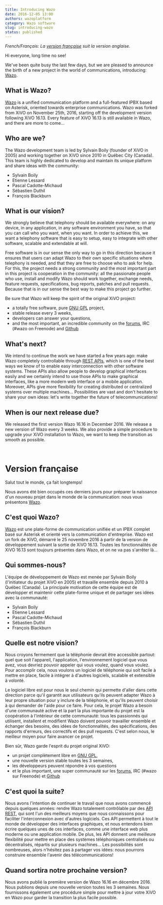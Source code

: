 ```yaml
---
title: Introducing Wazo
date: 2016-12-05 13:00
authors: wazoplatform
category: Wazo software
slug: introducing-wazo
status: published
---
```


_French/Français: La [version française](#french) suit la version anglaise._

Hi everyone, long time no see!

We've been quite busy the last few days, but we are pleased to announce the birth of a new project in the world of communications, introducing: [Wazo](https://wazo-platform.org).

<!-- truncate -->

## What is Wazo?

[Wazo](https://wazo-platform.org) is a unified communication platform and a full-featured IPBX based on Asterisk, oriented towards enterprise communications. Wazo was forked from XiVO on November 25th, 2016, starting off the development version following XiVO 16.13. Every feature of XiVO 16.13 is still available in Wazo, and there are more to come...

## Who are we?

The Wazo development team is led by Sylvain Boily (founder of XiVO in 2005) and working together on XiVO since 2010 in Québec City (Canada). This team is highly dedicated to develop and maintain its unique platform and share ideas with the community:

- Sylvain Boily
- Etienne Lessard
- Pascal Cadotte-Michaud
- Sébastien Duthil
- François Blackburn

## What is our vision?

We strongly believe that telephony should be available everywhere: on any device, in any application, in any software environment you have, so that you can call who you want, when you want. In order to achieve this, we want a telephony software that is easy to setup, easy to integrate with other software, scalable and extendable at will.

Free software is in our sense the only way to go in this direction because it ensures that users can adapt Wazo to their own specific situations where telephony is needed, and that they are free to choose who to ask for help. For this, the project needs a strong community and the most important part in this project is cooperation in the community: all the passionate people who use, install and modify Wazo should work together, exchange needs, feature requests, specifications, bug reports, patches and pull requests. Because that is in our sense the best way to make this project go further.

Be sure that Wazo will keep the spirit of the original XiVO project:

- a totally free software, pure [GNU GPL](https://www.gnu.org/licenses/gpl-3.0.en.html) project,
- stable release every 3 weeks,
- developers can answer your questions,
- and the most important, an incredible community on the [forums](https://wazo-platform.discourse.group), IRC (#wazo on Freenode) and [Github](https://github.com/wazo-platform)

## What's next?

We intend to continue the work we have started a few years ago: make Wazo completely controllable through [REST APIs](https://wazo-platform.org/documentation), which is one of the best ways we know of to enable easy interconnection with other software systems. These APIs also allow people to develop graphical interfaces easily and we certainly intend to use those APIs to make graphical interfaces, like a more modern web interface or a mobile application. Moreover, APIs give more flexibility for creating distributed or centralized systems over multiple machines... Possibilities are vast and don't hesitate to share your own ideas: let's write together the future of telecommunications!

## When is our next release due?

We released the first version Wazo 16.16 in December 2016. We release a new version of Wazo every 3 weeks. We also provide a simple procedure to upgrade your XiVO installation to Wazo, we want to keep the transition as smooth as possible.

&nbsp;

# Version française

Salut tout le monde, ça fait longtemps!

Nous avons été bien occupés ces derniers jours pour préparer la naissance d'un nouveau projet dans le monde de la communication: nous vous présentons [Wazo](https://wazo-platform.org).

## C'est quoi Wazo?

[Wazo](https://wazo-platform.org) est une plate-forme de communication unifiée et un IPBX complet basé sur Asterisk et orienté vers la communication d'entreprise. Wazo est un fork de XiVO, démarré le 25 novembre 2016 à partir de la version de développement suivant la sortie de XiVO 16.13. Toutes les fonctionnalités de XiVO 16.13 sont toujours présentes dans Wazo, et on ne va pas s'arrêter là...

## Qui sommes-nous?

L'équipe de développement de Wazo est menée par Sylvain Boily (l'initiateur du projet XiVO en 2005) et travaille ensemble depuis 2010 à Québec (Canada). La principale motivation de cette équipe est de développer et maintenir cette plate-forme unique et de partager ses idées avec la communauté:

- Sylvain Boily
- Etienne Lessard
- Pascal Cadotte-Michaud
- Sébastien Duthil
- François Blackburn

## Quelle est notre vision?

Nous croyons fermement que la téléphonie devrait être accessible partout: quel que soit l'appareil, l'application, l'environnement logiciel que vous avez, vous devriez pouvoir appeler qui vous voulez, quand vous voulez. Pour accomplir cela, nous voulons un logiciel de téléphonie qui soit facile à mettre en place, facile à intégrer à d'autres logiciels, scalable et extensible à volonté.

Le logiciel libre est pour nous le seul chemin qui permette d'aller dans cette direction parce qu'il garantit aux utilisateurs qu'ils peuvent adapter Wazo à leur propre situation pour y inclure de la téléphonie, et qu'ils peuvent choisir à qui demander de l'aide pour ce faire. Pour cela, le projet Wazo a besoin d'une communauté active et la part la plus importante du projet est la coopération à l'intérieur de cette communauté: tous les passionnés qui utilisent, installent et modifient Wazo doivent pouvoir travailler ensemble et échanger des besoins, des idées de fonctionnalités, des spécifications, des rapports d'erreurs, des correctifs et des pull requests. C'est selon nous, le meilleur moyen pour faire avancer ce projet.

Bien sûr, Wazo garde l'esprit du projet original XiVO:

- un projet complètement libre en [GNU GPL](https://www.gnu.org/licenses/gpl-3.0.fr.html),
- une nouvelle version stable toutes les 3 semaines,
- les développeurs peuvent répondre à vos questions
- et le plus important, une super communauté sur les [forums](https://wazo-platform.discourse.group), IRC (#wazo sur Freenode) et [Github](https://github.com/wazo-platform)

## C'est quoi la suite?

Nous avons l'intention de continuer le travail que nous avons commencé depuis quelques années: rendre Wazo totalement contrôlable par des [API REST](https://wazo-platform.org/documentation), qui sont l'un des meilleurs moyens que nous connaissons pour faciliter l'interconnexion avec d'autres logiciels. Ces API permettent à tout le monde de développer des interfaces graphiques, et nous entendons bien écrire quelques unes de ces interfaces, comme une interface web plus moderne ou une application mobile. De plus, les API donnent une meilleure flexibilité pour mettre en place des systèmes téléphoniques centralisés ou décentralisés, répartis sur plusieurs machines... Les possibilités sont nombreuses, alors n'hésitez pas à partager vos idées: nous pourrons construire ensemble l'avenir des télécommunications!

## Quand sortira notre prochaine version?

Nous avons publié la première version de Wazo 16.16 en décembre 2016. Nous publions depuis une nouvelle version toutes les 3 semaines. Nous fournissons également une procédure simple pour mettre à jour votre XiVO en Wazo pour garder la transition la plus facile possible.
